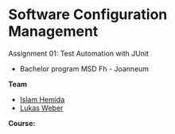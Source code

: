 # Software Configuration Management #

Assignment 01: Test Automation with JUnit

- Bachelor program MSD Fh - Joanneum


**Team**
- [Islam Hemida][islam1992]
- [Lukas Weber][iamLukWeb]


**Course:**



[islam1992]: https://github.com/Islam1992 
[iamLukWeb]: https://github.com/iamLukWeb
